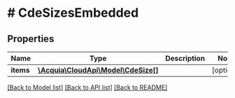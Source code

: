 # # CdeSizesEmbedded

## Properties

Name | Type | Description | Notes
------------ | ------------- | ------------- | -------------
**items** | [**\Acquia\CloudApi\Model\CdeSize[]**](CdeSize.md) |  | [optional]

[[Back to Model list]](../../README.md#models) [[Back to API list]](../../README.md#endpoints) [[Back to README]](../../README.md)
